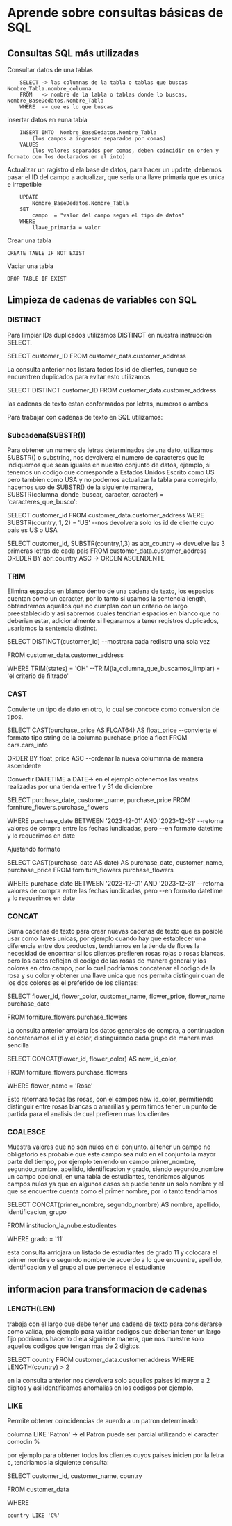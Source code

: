 # Aprende sobre consultas básicas de SQL

## Consultas SQL más utilizadas

Consultar datos de una tablas

        SELECT -> las columnas de la tabla o tablas que buscas  Nombre_Tabla.nombre_columna
        FROM   -> nombre de la labla o tablas donde lo buscas, Nombre_BaseDedatos.Nombre_Tabla
        WHERE  -> que es lo que buscas

insertar datos en euna tabla

        INSERT INTO  Nombre_BaseDedatos.Nombre_Tabla
            (los campos a ingresar separados por comas)
        VALUES
            (los valores separados por comas, deben coincidir en orden y formato con los declarados en el into)

Actualizar un ragistro d ela base de datos, para hacer un update, debemos pasar el ID del campo a actualizar, que seria
una llave primaria que es unica e irrepetible

        UPDATE
            Nombre_BaseDedatos.Nombre_Tabla
        SET
            campo  = "valor del campo segun el tipo de datos"
        WHERE
            llave_primaria = valor

Crear una tabla

    CREATE TABLE IF NOT EXIST

Vaciar una tabla

    DROP TABLE IF EXIST

## Limpieza de cadenas de variables con SQL

### DISTINCT

Para limpiar IDs duplicados utilizamos DISTINCT en nuestra instrucción SELECT.

SELECT
    customer_ID
FROM
    customer_data.customer_address

La consulta anterior nos listara todos los id de clientes, aunque se encuentren duplicados para evitar esto utilizamos

SELECT
    DISTINCT customer_ID
FROM
    customer_data.customer_address

las cadenas de texto estan conformados por letras, numeros o ambos

Para trabajar con cadenas de texto en SQL utilizamos:

### Subcadena(SUBSTR())

Para obtener un numero de letras determinados de una dato, utilizamos SUBSTR() o substring, nos devolvera el numero de caracteres
que le indiquemos que sean iguales en nuestro conjunto de datos, ejemplo, si tenemos un codigo que corresponde a Estados Unidos
Escrito como US pero tambien como USA y no podemos actualizar la tabla para corregirlo, hacemos uso de SUBSTR() de la siguiente
manera, SUBSTR(columna_donde_buscar, caracter, caracter) = 'caracteres_que_busco':

SELECT
    customer_id
FROM
    customer_data.customer_address
WERE
    SUBSTR(country, 1, 2) = 'US' --nos devolvera solo los id de cliente cuyo pais es US o USA

SELECT
    customer_id,
    SUBSTR(country,1,3) as abr_country -> devuelve las 3 primeras letras de cada pais
FROM
    customer_data.customer_address
OREDER BY
    abr_country ASC -> ORDEN ASCENDENTE

### TRIM

Elimina espacios en blanco dentro de una cadena de texto, los espacios cuentan como un caracter, por lo tanto si usamos
la sentencia length, obtendremos aquellos que no cumplan con un criterio de largo preestablecido y asi sabremos cuales
tendrian espacios en blanco que no deberian estar, adicionalmente si llegaramos a tener registros duplicados, usariamos
la sentencia distinct.

SELECT
    DISTINCT(customer_id) --mostrara cada redistro una sola vez

FROM
    customer_data.customer_address

WHERE
    TRIM(states) = 'OH' --TRIM(la_columna_que_buscamos_limpiar) = 'el criterio de filtrado'

### CAST

Convierte un tipo de dato en otro, lo cual se concoce como conversion de tipos.

SELECT
    CAST(purchase_price AS FLOAT64) AS float_price --convierte el formato tipo string de la columna purchase_price a float
FROM
    cars.cars_info

ORDER BY
    float_price ASC --ordenar la nueva colummna de manera ascendente

Convertir DATETIME a DATE-> en el ejemplo obtenemos las ventas realizadas por una tienda entre 1 y 31 de diciembre

SELECT
    purchase_date,
    customer_name,
    purchase_price
FROM
    forniture_flowers.purchase_flowers

WHERE
    purchase_date BETWEEN '2023-12-01' AND '2023-12-31' --retorna valores de compra entre las fechas iundicadas, pero
                                                        --en formato datetime y lo requerimos en date

Ajustando formato

SELECT
    CAST(purchase_date AS date) AS purchase_date,
    customer_name,
    purchase_price
FROM
    forniture_flowers.purchase_flowers

WHERE
    purchase_date BETWEEN '2023-12-01' AND '2023-12-31' --retorna valores de compra entre las fechas iundicadas, pero
                                                        --en formato datetime y lo requerimos en date

### CONCAT

Suma cadenas de texto para crear nuevas cadenas de texto que es posible usar como llaves unicas, por ejemplo cuando hay
que establecer una diferencia entre dos productos, tendriamos en la tienda de flores la necesidad de encontrar si los clientes
prefieren rosas rojas o rosas blancas, pero los datos reflejan el codigo de las rosas de manera general y los colores en otro
campo, por lo cual podriamos concatenar el codigo de la rosa y su color y obtener una llave unica que nos permita distinguir
cuan de los dos colores es el preferido de los clientes:

SELECT
    flower_id,
    flower_color,
    customer_name,
    flower_price,
    flower_name
    purchase_date

FROM
    forniture_flowers.purchase_flowers

La consulta anterior arrojara los datos generales de compra, a continuacion concatenamos el id y el color, distinguiendo
cada grupo de manera mas sencilla

SELECT
    CONCAT(flower_id, flower_color) AS new_id_color,

FROM
    forniture_flowers.purchase_flowers

WHERE
    flower_name = 'Rose'

Esto retornara todas las rosas, con el campos new id_color, permitiendo distinguir entre rosas blancas o amarillas y permitirnos
tener un punto de partida para el analisis de cual prefieren mas los clientes

### COALESCE

Muestra valores que no son nulos en el conjunto. al tener un campo no obligatorio es probable que este campo sea nulo en
el conjunto la mayor parte del tiempo, por ejemplo teniendo un campo primer_nombre, segundo_nombre, apellido, identificacion
y grado, siendo segundo_nombre un campo opcional, en una tabla de estudiantes, tendriamos algunos campos nulos ya que en
algunos casos se puede tener un solo nombre y el que se encuentre cuenta como el primer nombre, por lo tanto tendriamos

SELECT
    CONCAT(primer_nombre, segundo_nombre) AS nombre,
    apellido,
    identificacion,
    grupo

FROM
    institucion_la_nube.estudientes

WHERE
    grado = '11'

esta consulta arriojara un listado de estudiantes de grado 11 y colocara el primer nombre o segundo nombre de acuerdo a lo que
encuentre, apellido, identificacion y el grupo al que pertenece el estudiante

## informacion para transformacion de cadenas

### LENGTH(LEN)

trabaja con el largo que debe tener una cadena de texto para considerarse como valida, pro ejemplo para validar
codigos que deberian tener un largo fijo podriamos hacerlo d ela siguiente manera, que nos muestre solo aquellos codigos
que tengan mas de 2 digitos.

SELECT
    country
FROM
    customer_data.customer.address
WHERE
    LENGTH(country) > 2

en la consulta anterior nos devolvera solo aquellos paises id mayor a 2 digitos y asi identificamos anomalias en los codigos
por ejemplo.

### LIKE

Permite obtener coincidencias de auerdo a un patron determinado

columna LIKE 'Patron' -> el Patron puede ser parcial utilizando el caracter comodin %

por ejemplo para obtener todos los clientes cuyos paises inicien por la letra c, tendriamos la siguiente consulta:

SELECT
    customer_id, customer_name, country

FROM
    customer_data

WHERE

    country LIKE 'C%'
